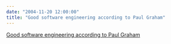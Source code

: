```yaml
---
date: "2004-11-20 12:00:00"
title: "Good software engineering according to Paul Graham"
---
```


[Good software engineering according to Paul Graham](/lemire/blog/2004/11-20-good-software-engineering-according-to-paul-graham)

